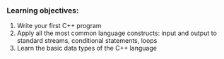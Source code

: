 ### Learning objectives:

1. Write your first C++ program
2. Apply all the most common language constructs: input and output to standard streams, conditional statements, loops
3. Learn the basic data types of the C++ language